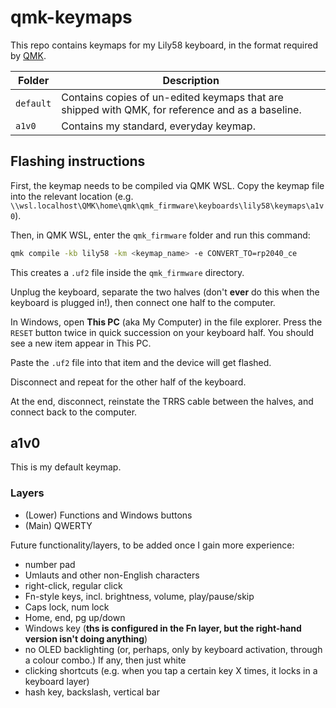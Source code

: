 # qmk-keymaps

This repo contains keymaps for my Lily58 keyboard, in the format required by [QMK](https://qmk.fm/).

| Folder | Description |
| ------ | ----------- |
| `default` | Contains copies of un-edited keymaps that are shipped with QMK, for reference and as a baseline. |
| `a1v0` | Contains my standard, everyday keymap. |

## Flashing instructions

First, the keymap needs to be compiled via QMK WSL. Copy the keymap file into the relevant location (e.g. `\\wsl.localhost\QMK\home\qmk\qmk_firmware\keyboards\lily58\keymaps\a1v0`).

Then, in QMK WSL, enter the `qmk_firmware` folder and run this command:

```bash
qmk compile -kb lily58 -km <keymap_name> -e CONVERT_TO=rp2040_ce
```

This creates a `.uf2` file inside the `qmk_firmware` directory.

Unplug the keyboard, separate the two halves (don't **ever** do this when the keyboard is plugged in!), then connect one half to the computer.

In Windows, open **This PC** (aka My Computer) in the file explorer. Press the `RESET` button twice in quick succession on your keyboard half. You should see a new item appear in This PC.

Paste the `.uf2` file into that item and the device will get flashed.

Disconnect and repeat for the other half of the keyboard.

At the end, disconnect, reinstate the TRRS cable between the halves, and connect back to the computer.

## a1v0

This is my default keymap.

### Layers

- (Lower) Functions and Windows buttons
- (Main) QWERTY

Future functionality/layers, to be added once I gain more experience:

- number pad
- Umlauts and other non-English characters
- right-click, regular click
- Fn-style keys, incl. brightness, volume, play/pause/skip
- Caps lock, num lock
- Home, end, pg up/down
- Windows key (**ths is configured in the Fn layer, but the right-hand version isn't doing anything**)
- no OLED backlighting (or, perhaps, only by keyboard activation, through a colour combo.) If any, then just white
- clicking shortcuts (e.g. when you tap a certain key X times, it locks in a keyboard layer)
- hash key, backslash, vertical bar
